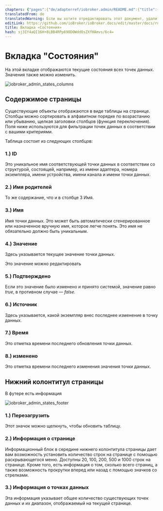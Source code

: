 ```yaml
---
chapters: {"pages":{"de/adapterref/iobroker.admin/README.md":{"title":{"de":"no title"},"content":"de/adapterref/iobroker.admin/README.md"},"de/adapterref/iobroker.admin/admin/tab-adapters.md":{"title":{"de":"Der Reiter Adapter"},"content":"de/adapterref/iobroker.admin/admin/tab-adapters.md"},"de/adapterref/iobroker.admin/admin/tab-instances.md":{"title":{"de":"Der Reiter Instanzen"},"content":"de/adapterref/iobroker.admin/admin/tab-instances.md"},"de/adapterref/iobroker.admin/admin/tab-objects.md":{"title":{"de":"Der Reiter Objekte"},"content":"de/adapterref/iobroker.admin/admin/tab-objects.md"},"de/adapterref/iobroker.admin/admin/tab-states.md":{"title":{"de":"Der Reiter Zustände"},"content":"de/adapterref/iobroker.admin/admin/tab-states.md"},"de/adapterref/iobroker.admin/admin/tab-groups.md":{"title":{"de":"Der Reiter Gruppen"},"content":"de/adapterref/iobroker.admin/admin/tab-groups.md"},"de/adapterref/iobroker.admin/admin/tab-users.md":{"title":{"de":"Der Reiter Benutzer"},"content":"de/adapterref/iobroker.admin/admin/tab-users.md"},"de/adapterref/iobroker.admin/admin/tab-events.md":{"title":{"de":"Der Reiter Ereignisse"},"content":"de/adapterref/iobroker.admin/admin/tab-events.md"},"de/adapterref/iobroker.admin/admin/tab-hosts.md":{"title":{"de":"Der Reiter Hosts"},"content":"de/adapterref/iobroker.admin/admin/tab-hosts.md"},"de/adapterref/iobroker.admin/admin/tab-enums.md":{"title":{"de":"Der Reiter Aufzählungen"},"content":"de/adapterref/iobroker.admin/admin/tab-enums.md"},"de/adapterref/iobroker.admin/admin/tab-log.md":{"title":{"de":"Der Reiter Log"},"content":"de/adapterref/iobroker.admin/admin/tab-log.md"},"de/adapterref/iobroker.admin/admin/tab-system.md":{"title":{"de":"Die Systemeinstellungen"},"content":"de/adapterref/iobroker.admin/admin/tab-system.md"}}}
translatedFrom: de
translatedWarning: Если вы хотите отредактировать этот документ, удалите поле «translationFrom», в противном случае этот документ будет снова автоматически переведен
editLink: https://github.com/ioBroker/ioBroker.docs/edit/master/docs/ru/adapterref/iobroker.admin/tab-states.md
title: Вкладка «Состояния»
hash: sj3IY4aQI16H+8LBB4RPp69ODOWddOsZXfHAmvs/6c4=
---
```

# Вкладка "Состояния"
На этой вкладке отображаются текущие состояния всех точек данных.
Значения также можно изменить.

![iobroker_admin_states_columns](../../../de/adapterref/iobroker.admin/img/tab-states_columns.jpg)

## Содержимое страницы
Существующие объекты отображаются в виде таблицы на странице.
Столбцы можно сортировать в алфавитном порядке по возрастанию или убыванию, щелкая заголовки столбцов (функция переключения).
Поля ниже используются для фильтрации точек данных в соответствии с вашими критериями.

Таблица состоит из следующих столбцов:

### **1.) ID**
Это уникальное имя соответствующей точки данных в соответствии со структурой, состоящей, например, из имени адаптера, номера экземпляра, имени устройства, имени канала и имени точки данных.

### **2.) Имя родителей**
То же содержание, что и в столбце 3 Имя.

### **3.) Имя**
Имя точки данных. Это может быть автоматически сгенерированное или назначенное вручную имя, которое легче понять. Это имя не обязательно должно быть уникальным.

### **4.) Значение**
Здесь указывается текущее значение точки данных.

Это значение можно редактировать

### **5.) Подтверждено**
Если это значение было изменено и принято системой, значение равно _true_, в противном случае — _false._

### **6.) Источник**
Здесь указывается, какой экземпляр внес последнее изменение в точку данных.

### **7.) Время**
Это отметка времени последнего обновления точки данных.

### **8.) изменено**
Это отметка времени последнего изменения значения точки данных.

## Нижний колонтитул страницы
В футере есть информация

![iobroker_admin_states_footer](../../../de/adapterref/iobroker.admin/img/tab-states_footer.jpg)

### **1.) Перезагрузить**
Этот значок можно щелкнуть, чтобы обновить таблицу.

### **2.) Информация о странице**
Информационный блок в середине нижнего колонтитула страницы дает вам возможность установить количество строк на странице с помощью раскрывающегося меню. Доступны 20, 100, 200, 500 и 1000 строк на странице.
Кроме того, есть информация о том, сколько всего страниц, а также возможность прокрутки вперед или назад с помощью значков со стрелками.

### **3.) Информация о точках данных**
Эта информация указывает общее количество существующих точек данных и их диапазон, отображаемый на текущей странице.